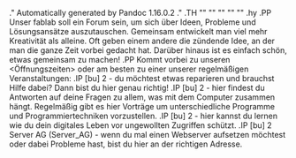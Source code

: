.\" Automatically generated by Pandoc 1.16.0.2
.\"
.TH "" "" "" "" ""
.hy
.PP
Unser fablab soll ein Forum sein, um sich über Ideen, Probleme und
Lösungsansätze auszutauschen.
Gemeinsam entwickelt man viel mehr Kreativität als alleine.
Oft geben einem andere die zündende Idee, an der man die ganze Zeit
vorbei gedacht hat.
Darüber hinaus ist es einfach schön, etwas gemeinsam zu machen!
.PP
Kommt vorbei zu unseren <Öffnungszeiten> oder am besten zu einer unserer
regelmäßigen Veranstaltungen:
.IP \[bu] 2
<Repair-Cafe> \- du möchtest etwas reparieren und brauchst Hilfe dabei?
Dann bist du hier genau richtig!
.IP \[bu] 2
<Computerstammtisch> \- hier findest du Antworten auf deine Fragen zu
allem, was mit dem Computer zusammen hängt.
Regelmäßig gibt es hier Vorträge um unterschiedliche Programme und
Programmiertechniken vorzustellen.
.IP \[bu] 2
<Crypto-Party> \- hier kannst du lernen wie du dein digitales Leben vor
ungewollten Zugriffen schützt.
.IP \[bu] 2
Server AG (Server_AG) \- wenn du mal einen Webserver aufsetzen möchtest
oder dabei Probleme hast, bist du hier an der richtigen Adresse.
